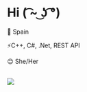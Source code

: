 # Hi  ( ͡~ ͜ʖ ͡°)

<p> 📍 Spain </p>
<p> ⚡C++, C#, .Net, REST API</p>
<p> 😌 She/Her </p>
<br>

<a href="https://github.com/anuraghazra/github-readme-stats">
  <img align="center" src="https://github-readme-stats.vercel.app/api?username=fergodinho&theme=aura&_icons=true" />
</a>

<!--
** 

- 🔭 I’m currently working on ...
-  I’m currently learning ...
- 👯 I’m looking to collaborate on ...
- 🤔 I’m looking for help with ...
- 💬 Ask me about ...
- 📫 How to reach me: ...
- 😄 Pronouns: She/Her
- ⚡ Fun fact: ...
-->
